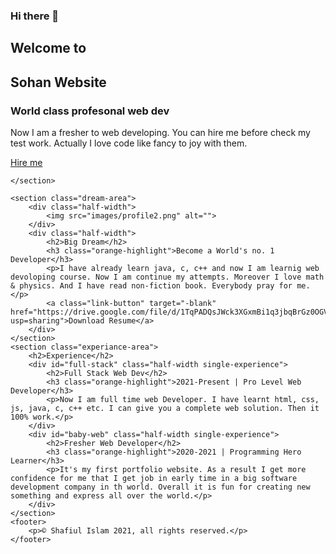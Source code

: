 ### Hi there 👋
<!DOCTYPE html>
<html lang="en">
<head>
    <meta charset="UTF-8">
    <meta name="viewport" content="width=device-width, initial-scale=1.0">
    <title>My Portfolio Website</title>
    <link href="https://fonts.googleapis.com/css?family=Poppins&display=swap" rel="stylesheet"> 
    <link rel="stylesheet" href="style.css">
</head>
<body>
    <section class="intro">
        <div class="half-width">
            <h1>Welcome to</h1>
            <h1><span class="orange-highlight">Sohan</span> Website</h1>
            <h3>World class profesonal web dev</h3>
            <p>Now I am a fresher to web developing. You can hire me before check my test work. Actually I love code like fancy to joy with them.</p>  
            <a class="link-button" target="_blahk"   href = "https://www.linkedin.com/company/programminghero/">Hire me</a>  
        </div>
        <div class="half-width">
            <img src="images/profile1.png" alt="">
        </div>
        
    </section>

    <section class="dream-area">
        <div class="half-width">
            <img src="images/profile2.png" alt="">
        </div>
        <div class="half-width">
            <h2>Big Dream</h2>
            <h3 class="orange-highlight">Become a World's no. 1 Developer</h3>
            <p>I have already learn java, c, c++ and now I am learnig web devoloping course. Now I am continue my attempts. Moreover I love math & physics. And I have read non-fiction book. Everybody pray for me.</p>
            <a class="link-button" target="-blank" href="https://drive.google.com/file/d/1TqPADQsJWck3XGxmBi1q3jbqBrGz0OGV/view?usp=sharing">Download Resume</a>
        </div>
    </section>
    <section class="experiance-area">
        <h2>Experience</h2>
        <div id="full-stack" class="half-width single-experience">
            <h2>Full Stack Web Dev</h2>
            <h3 class="orange-highlight">2021-Present | Pro Level Web Developer</h3>
            <p>Now I am full time web Developer. I have learnt html, css, js, java, c, c++ etc. I can give you a complete web solution. Then it 100% work.</p>
        </div>
        <div id="baby-web" class="half-width single-experience">
            <h2>Fresher Web Developer</h2>
            <h3 class="orange-highlight">2020-2021 | Programming Hero Learner</h3>
            <p>It's my first portfolio website. As a result I get more confidence for me that I get job in early time in a big software development company in th world. Overall it is fun for creating new something and express all over the world.</p>
        </div>
    </section>
    <footer>
        <p>© Shafiul Islam 2021, all rights reserved.</p>
    </footer>
</body>
</html>
<!--
**sohan110111/sohan110111** is a ✨ _special_ ✨ repository because its `README.md` (this file) appears on your GitHub profile.
<img src="https://github.com/sohan110111/web-portfolio/blob/master/images/profile1.png">

Here are some ideas to get you started:

- 🔭 I’m currently working on ...
- 🌱 I’m currently learning ...
- 👯 I’m looking to collaborate on ...
- 🤔 I’m looking for help with ...
- 💬 Ask me about ...
- 📫 How to reach me: ...
- 😄 Pronouns: ...
- ⚡ Fun fact: ...
-->
